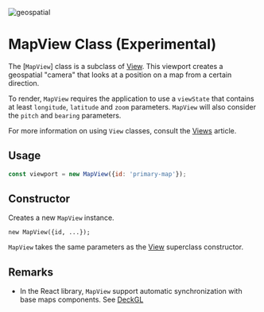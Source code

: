 <p class="badges">
  <img src="https://img.shields.io/badge/geopspatial-yes-lightgrey.svg?style=flat-square" alt="geospatial" />
</p>

# MapView Class (Experimental)

The [`MapView`] class is a subclass of [View](/docs/api-reference/view.md). This viewport creates a geospatial "camera" that looks at a position on a map from a certain direction.

To render, `MapView` requires the application to use a `viewState` that contains at least `longitude`, `latitude` and `zoom` parameters. `MapView` will also consider the `pitch` and `bearing` parameters.

For more information on using `View` classes, consult the [Views](/docs/developer-guide/views.md) article.


## Usage

```js
const viewport = new MapView({id: 'primary-map'});
```


## Constructor

Creates a new `MapView` instance.

`new MapView({id, ...});`

`MapView` takes the same parameters as the [View](/docs/api-reference/view.md) superclass constructor.


## Remarks

* In the React library, `MapView` support automatic synchronization with base maps components. See [DeckGL](/docs/api-reference/react/deckgl.md)
